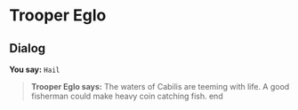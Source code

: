 # Trooper Eglo
## Dialog

**You say:** `Hail`



>**Trooper Eglo says:** The waters of Cabilis are teeming with life.  A good fisherman could make heavy coin catching fish.
end





